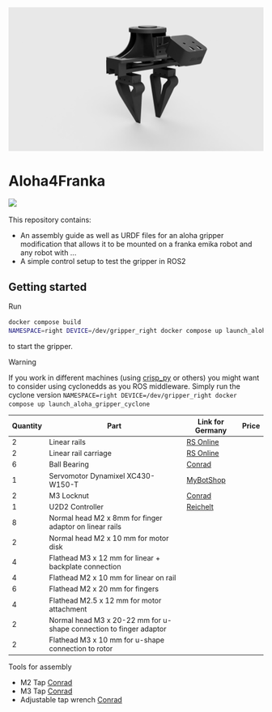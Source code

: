 ![Aloha4franka](media/Aloha_Assembly_2025-May-07_05-29-50PM-000_CustomizedView22279176464.png)

# Aloha4Franka

<a href="https://github.com/danielsanjosepro/ros2_docker_template/actions/workflows/docker_build.yml"><img src="https://github.com/danielsanjosepro/ros2_docker_template/actions/workflows/docker_build.yml/badge.svg"/></a>

This repository contains:
- An assembly guide as well as URDF files for an aloha gripper modification that allows it to be mounted on a franka emika robot and any robot with ...
- A simple control setup to test the gripper in ROS2

## Getting started

Run
```bash
docker compose build
NAMESPACE=right DEVICE=/dev/gripper_right docker compose up launch_aloha_gripper
```
to start the gripper.

> [!WARNING]  
> If you work in different machines (using [crisp_py](https://github.com/utiasDSL/crisp_py) or others) you might want to consider using cyclonedds as you ROS middleware.
> Simply run the cyclone version `NAMESPACE=right DEVICE=/dev/gripper_right docker compose up launch_aloha_gripper_cyclone`

| Quantity | Part | Link for Germany | Price |
| --- | --- | --- | --- |
| 2 | Linear rails | [RS Online](https://de.rs-online.com/web/p/linearfuhrungsschiene/1766658) ||
| 2 | Linear rail carriage | [RS Online](https://de.rs-online.com/web/p/linearfuhrungsblocke/1766655?searchId=f66cdd79-6102-401d-bbf1-d98e68436d04&gb=s) ||
| 6 | Ball Bearing | [Conrad](https://www.conrad.de/de/p/reely-kugellager-radial-edelstahl-innen-durchmesser-3-mm-aussen-durchmesser-6-mm-drehzahl-max-80000-u-min-1359926.html) ||
| 1 | Servomotor Dynamixel XC430-W150-T  | [MyBotShop](https://www.mybotshop.de/DYNAMIXEL-XC430-W150-T) ||
| 2 | M3 Locknut | [Conrad](https://www.conrad.de/de/p/toolcraft-812808-sicherungsmuttern-m3-din-985-stahl-verzinkt-100-st-812808.html?hk=SEM&WT.mc_id=google_pla&utm_source=google&utm_medium=cpc&utm_campaign=DE+-+PMAX+-+Brand+-+All+products&utm_id=21116787988&gad_source=1&gclid=Cj0KCQjw782_BhDjARIsABTv_JANTH5jU4y1pHcT1HjQwnI3sQFuUyB9l2tfVgSDyTW5K7AZeIDC-u4aAqDdEALw_wcB)||
| 1 | U2D2 Controller | [Reichelt](https://www.reichelt.de/de/de/shop/produkt/dynamixel_u2d2-263256?PROVID=2788&gad_source=1&gclid=CjwKCAjwktO_BhBrEiwAV70jXnXg4zTiIdI9f9MVoYfChmQ_a8Ncw8nTg040xoYzePDXbz_71C89ABoClOgQAvD_BwE)||
| 8 | Normal head M2 x 8mm for finger adaptor on linear rails |  |  |
| 2 | Normal head M2 x 10 mm for motor disk |  |  |
| 4 | Flathead M3 x 12 mm for linear + backplate connection |  |  |
| 4 | Flathead M2 x 10 mm for linear on rail |  |  |
| 6 | Flathead M2 x 20 mm for fingers |  |  |
| 4 | Flathead M2.5 x 12 mm for motor attachment |  |  |
| 2 | Normal head M3 x 20-22 mm for u-shape connection to finger adaptor |  |  |
| 2 | Flathead M3 x 10 mm for u-shape connection to rotor |  |  |

Tools for assembly
- M2 Tap [Conrad](https://www.conrad.de/de/p/eventus-by-exact-40701-gewindereparaturbohrer-m2-1-st-1224686.html)
- M3 Tap [Conrad](https://www.conrad.de/de/p/exact-05937-einschnittgewindebohrer-7teilig-metrisch-m3-m4-m5-m6-m8-m10-rechtsschneidend-din-3126-hss-1-set-813035.html)
- Adjustable tap wrench [Conrad](https://www.conrad.de/de/p/exact-04971-windeisen-m1-m8-din-1814-816718.html)

